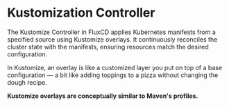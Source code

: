 # Kustomization Controller 

The Kustomize Controller in FluxCD applies Kubernetes manifests from a specified source using Kustomize overlays.
It continuously reconciles the cluster state with the manifests, ensuring resources match the desired configuration.

In Kustomize, an overlay is like a customized layer you put on top of a base configuration — a bit like adding toppings to a pizza without changing the dough recipe. 

**Kustomize overlays are conceptually similar to Maven's profiles.**
